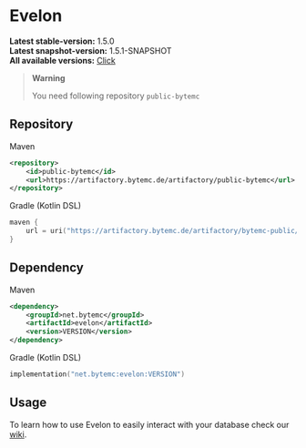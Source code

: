 # Evelon

**Latest stable-version:** 1.5.0<br>
**Latest snapshot-version:** 1.5.1-SNAPSHOT<br>
**All available versions:** 
<a href="https://artifactory.bytemc.de/ui/native/bytemc-public/net/bytemc/evelon/">Click </a>

> **Warning**
>  
> You need following repository `public-bytemc`

## Repository

Maven
```xml
<repository>
    <id>public-bytemc</id>
    <url>https://artifactory.bytemc.de/artifactory/public-bytemc</url>
</repository>
```

Gradle (Kotlin DSL)
```kotlin
maven {
    url = uri("https://artifactory.bytemc.de/artifactory/bytemc-public/")
}
```

## Dependency
Maven
```xml
<dependency>
    <groupId>net.bytemc</groupId>
    <artifactId>evelon</artifactId>
    <version>VERSION</version>
</dependency>
```
Gradle (Kotlin DSL)
```kotlin
implementation("net.bytemc:evelon:VERSION")
```


## Usage
To learn how to use Evelon to easily interact with your database check our <a href="https://github.com/ByteMCNetzwerk/evelon/wiki">wiki</a>.
